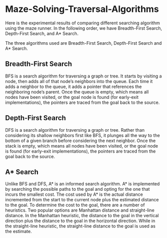 # Maze-Solving-Traversal-Algorithms

Here is the experimental results of comparing different searching algorithm using the maze runner. In the following order, we have Breadth-First Search, Depth-First Search, and A* Search.

The three algorithms used are Breadth-First Search, Depth-First Search and A* Search.

## Breadth-First Search

BFS is a search algorithm for traversing a graph or tree. It starts by visiting a node, then adds all of that node’s neighbors into the queue. Each time it adds a neighbor to the queue, it adds a pointer that references the neighboring node’s parent. Once the queue is empty, which means all nodes have been visited, or the goal node is found (for early-exit implementations), the pointers are traced from the goal back to the source.

## Depth-First Search

DFS is a search algorithm for traversing a graph or tree. Rather than considering its shallow neighbors first like BFS, it plunges all the way to the bottom of a given branch before considering the next neighbor. Once the stack is empty, which means all nodes have been visited, or the goal node is found (for early-exit implementations), the pointers are traced from the goal back to the source.

## A* Search

Unlike BFS and DFS, A* is an informed search algorithm. A* is implemented by searching the possible paths to the goal and opting for the one that incurs the smallest cost. The cost used by A* is the actual distance incremented from the start to the current node plus the estimated distance to the goal. To determine the cost to the goal, there are a number of heuristics. Two popular options are Manhattan distance and straight-line distance. In the Manhattan heuristic, the distance to the goal in the vertical direction plus the distance to the goal in the horizontal direction. While in the straight-line heuristic, the straight-line distance to the goal is used as the estimate.